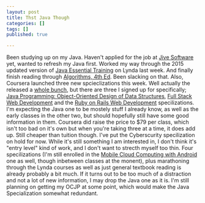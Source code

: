 ```yaml
---
layout: post
title: Thst Java Though
categories: []
tags: []
published: true

---
```


Been studying up on my Java. Haven't applied for the job at <a href="https://www.jivesoftware.com/" target="_blank">Jive Software</a> yet, wanted to refresh my Java first. Worked my way through the 2015 updated version of <a href="http://www.lynda.com/AllCertificates/User/1103034" target="_blank">Java Essential Training</a> on Lynda last week. And finally finish reading through <a href="http://algs4.cs.princeton.edu/home/" target="_blank">Algorithms, 4th Ed</a>. Been slacking on that. Also, Coursera launched three new spcieclizations this week. Well actually the released a <a href="https://www.coursera.org/specializations" target="_blank">whole bunch</a>, but there are three I signed up for specifically; <a href="https://www.coursera.org/specializations/java-object-oriented?utm_medium=listingPage" target="_blank">Java Programming: Object-Oriented Design of Data Structures</a>, <a href="https://www.coursera.org/specializations/full-stack?utm_medium=listingPage" target="_blank">Full Stack Web Development</a> and the <a href="https://www.coursera.org/specializations/ruby-on-rails?utm_medium=listingPage" target="_blank">Ruby on Rails Web Development</a> specilizations. I'm expecting the Java one to be mostely stuff I already know, as well as the early classes in the other two, but should hopefully still have some good information in them. Coursera did raise the price to $79 per class, which isn't too bad on it's own but when you're taking three at a time, it does add up. Still cheaper than tuition though. I've put the Cyberscurity specilization on hold for now. While it's still something I am interested in, I don't think it's "entry level" kind of work, and I don't want to strecth myself too thin. Four specilizations (I'm still enrolled in the <a href="https://www.coursera.org/specializations/mobilecloudcomputing2?utm_medium=listingPage" target="_blank">Mobile Cloud Computing with Android </a> one as well, though inbetween classes at the monent), plus marathoning through the Lynda courses as well as just general textbook reading is already probably a bit much. If it turns out to be too much of a distraction and not a lot of new information, I may drop the Java one as it is. I'm still planning on getting my OCJP at some point, which would make the Java Specialization somewhat redundant.